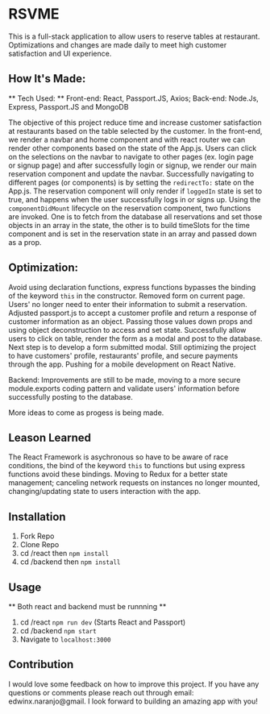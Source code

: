 # RSVME

This is a full-stack application to allow users to reserve tables at restaurant. Optimizations and changes are made daily to meet high customer satisfaction and UI experience.


## How It's Made:
** Tech Used: ** Front-end: React, Passport.JS, Axios; Back-end: Node.Js, Express, Passport.JS and MongoDB

The objective of this project reduce time and increase customer satisfaction at restaurants based on the table selected by the customer. In the front-end, we render a navbar and home component and with react router we can render other components based on the state of the App.js. Users can click on the selections on the navbar to navigate to other pages (ex. login page or signup page) and after successfully login or signup, we render our main reservation component and update the navbar. Successfully navigating to different pages (or components) is by setting the `redirectTo:` state on the App.js. The reservation component will only render if `loggedIn` state is set to true, and happens when the user successfully logs in or signs up. Using the `componentDidMount` lifecycle on the reservation component, two functions are invoked. One is to fetch from the database all reservations and set those objects in an array in the state, the other is to build timeSlots for the time component and is set in the reservation state in an array and passed down as a prop. 

## Optimization:

Avoid using declaration functions, express functions bypasses the binding of the keyword `this` in the constructor.
Removed form on current page. Users' no longer need to enter their information to submit a reservation. Adjusted passport.js to accept a customer profile and return a response of customer information as an object. Passing those values down props and using object deconstruction to access and set state. Successfully allow users to click on table, render the form as a modal and post to the database. Next step is to develop a form submitted modal. Still optimizing the project to have customers' profile, restaurants' profile, and secure payments through the app. Pushing for a mobile development on React Native.

Backend: Improvements are still to be made, moving to a more secure module.exports coding pattern and validate users' information before successfully posting to the database. 

More ideas to come as progess is being made.

## Leason Learned

The React Framework is asychronous so have to be aware of race conditions, the bind of the keyword `this` to functions but using express functions avoid these bindings. Moving to Redux for a better state management; canceling network requests on instances no longer mounted, changing/updating state to users interaction with the app.

## Installation

1. Fork Repo
2. Clone Repo
3. cd /react then `npm install`
4. cd /backend then `npm install`

## Usage

** Both react and backend must be runnning **
1. cd /react `npm run dev` (Starts React and Passport)
2. cd /backend `npm start`
3. Navigate to `localhost:3000`


## Contribution

I would love some feedback on how to improve this project. If you have any questions or comments please reach out through email: edwinx.naranjo@gmail. I look forward to building an amazing app with you!
